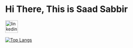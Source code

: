 # Hi There, This is Saad Sabbir



[<img src='https://cdn.jsdelivr.net/npm/simple-icons@3.0.1/icons/linkedin.svg' alt='linkedin' height='40'>](https://www.linkedin.com/in/saadshabbir1) 


[![Top Langs](https://github-readme-stats.vercel.app/api/top-langs/?username=saad-shabbir)](https://github.com/anuraghazra/github-readme-stats)


